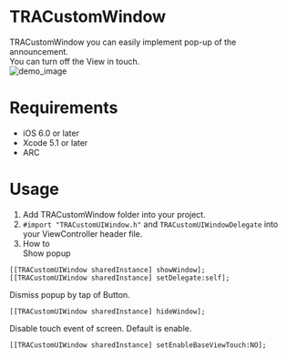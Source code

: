 TRACustomWindow
===============

TRACustomWindow you can easily implement pop-up of the announcement.  
You can turn off the View in touch.  
![demo_image](https://raw.github.com/wiki/travitu/my-resources/3b68879f58cb2818a69c320b6479022f.gif)

Requirements
===============
* iOS 6.0 or later  
* Xcode 5.1 or later
* ARC

Usage
===============
1. Add TRACustomWindow folder into your project.
2. `#import "TRACustomUIWindow.h"` and `TRACustomUIWindowDelegate` into your ViewController header file.
3. How to  
Show popup
```
[[TRACustomUIWindow sharedInstance] showWindow];  
[[TRACustomUIWindow sharedInstance] setDelegate:self];  
```
Dismiss popup by tap of Button.
```
[[TRACustomUIWindow sharedInstance] hideWindow];
```
Disable touch event of screen. Default is enable.  
```
[[TRACustomUIWindow sharedInstance] setEnableBaseViewTouch:NO];
```
